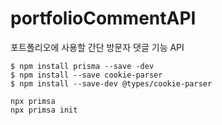 # portfolioCommentAPI

포트폴리오에 사용할 간단 방문자 댓글 기능 API

```
$ npm install prisma --save -dev
$ npm install --save cookie-parser
$ npm install --save-dev @types/cookie-parser

npx primsa
npx primsa init

```
